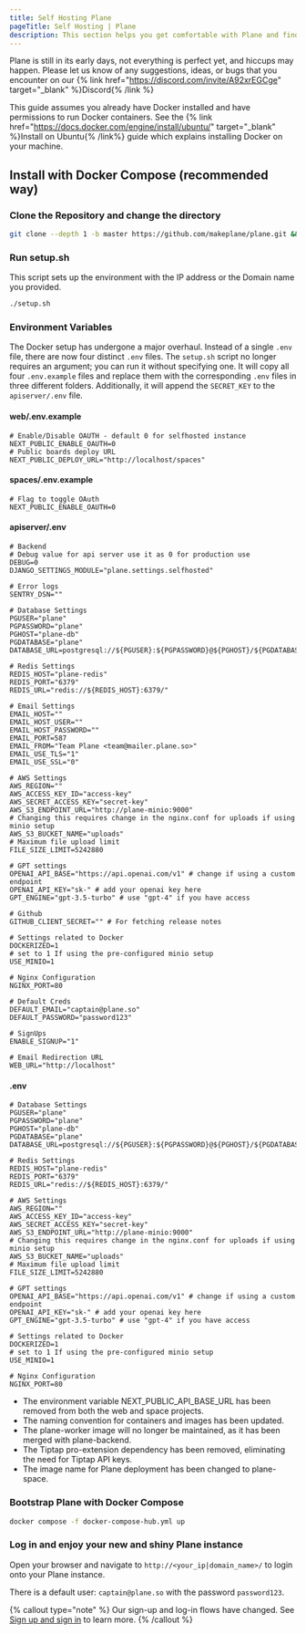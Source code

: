 ```yaml
---
title: Self Hosting Plane
pageTitle: Self Hosting | Plane
description: This section helps you get comfortable with Plane and find your way around more effectively.
---
```


Plane is still in its early days, not everything is perfect yet, and
hiccups may happen. Please let us know of any suggestions, ideas, or bugs that
you encounter on our {% link href="https://discord.com/invite/A92xrEGCge" target="_blank" %}Discord{% /link %}

This guide assumes you already have Docker installed
and have permissions to run Docker containers.
See the {% link href="https://docs.docker.com/engine/install/ubuntu/" target="_blank" %}Install on Ubuntu{% /link%}
guide which explains installing Docker on your machine.

## Install with Docker Compose (recommended way)

### Clone the Repository and change the directory

```bash
git clone --depth 1 -b master https://github.com/makeplane/plane.git && cd plane
```

### Run setup.sh

This script sets up the environment with the IP address or the Domain name you provided.

```bash
./setup.sh
```

### Environment Variables

The Docker setup has undergone a major overhaul. Instead of a single `.env` file, there are now four distinct `.env` files. The `setup.sh` script no longer requires an argument; you can run it without specifying one. It will copy all four `.env.example` files and replace them with the corresponding `.env` files in three different folders. Additionally, it will append the `SECRET_KEY` to the `apiserver/.env` file.

#### web/.env.example

```
# Enable/Disable OAUTH - default 0 for selfhosted instance
NEXT_PUBLIC_ENABLE_OAUTH=0
# Public boards deploy URL
NEXT_PUBLIC_DEPLOY_URL="http://localhost/spaces"
```

#### spaces/.env.example

```
# Flag to toggle OAuth
NEXT_PUBLIC_ENABLE_OAUTH=0
```

#### apiserver/.env

```
# Backend
# Debug value for api server use it as 0 for production use
DEBUG=0
DJANGO_SETTINGS_MODULE="plane.settings.selfhosted"

# Error logs
SENTRY_DSN=""

# Database Settings
PGUSER="plane"
PGPASSWORD="plane"
PGHOST="plane-db"
PGDATABASE="plane"
DATABASE_URL=postgresql://${PGUSER}:${PGPASSWORD}@${PGHOST}/${PGDATABASE}

# Redis Settings
REDIS_HOST="plane-redis"
REDIS_PORT="6379"
REDIS_URL="redis://${REDIS_HOST}:6379/"

# Email Settings
EMAIL_HOST=""
EMAIL_HOST_USER=""
EMAIL_HOST_PASSWORD=""
EMAIL_PORT=587
EMAIL_FROM="Team Plane <team@mailer.plane.so>"
EMAIL_USE_TLS="1"
EMAIL_USE_SSL="0"

# AWS Settings
AWS_REGION=""
AWS_ACCESS_KEY_ID="access-key"
AWS_SECRET_ACCESS_KEY="secret-key"
AWS_S3_ENDPOINT_URL="http://plane-minio:9000"
# Changing this requires change in the nginx.conf for uploads if using minio setup
AWS_S3_BUCKET_NAME="uploads"
# Maximum file upload limit
FILE_SIZE_LIMIT=5242880

# GPT settings
OPENAI_API_BASE="https://api.openai.com/v1" # change if using a custom endpoint
OPENAI_API_KEY="sk-" # add your openai key here
GPT_ENGINE="gpt-3.5-turbo" # use "gpt-4" if you have access

# Github
GITHUB_CLIENT_SECRET="" # For fetching release notes

# Settings related to Docker
DOCKERIZED=1
# set to 1 If using the pre-configured minio setup
USE_MINIO=1

# Nginx Configuration
NGINX_PORT=80

# Default Creds
DEFAULT_EMAIL="captain@plane.so"
DEFAULT_PASSWORD="password123"

# SignUps
ENABLE_SIGNUP="1"

# Email Redirection URL
WEB_URL="http://localhost"
```

#### .env

```
# Database Settings
PGUSER="plane"
PGPASSWORD="plane"
PGHOST="plane-db"
PGDATABASE="plane"
DATABASE_URL=postgresql://${PGUSER}:${PGPASSWORD}@${PGHOST}/${PGDATABASE}

# Redis Settings
REDIS_HOST="plane-redis"
REDIS_PORT="6379"
REDIS_URL="redis://${REDIS_HOST}:6379/"

# AWS Settings
AWS_REGION=""
AWS_ACCESS_KEY_ID="access-key"
AWS_SECRET_ACCESS_KEY="secret-key"
AWS_S3_ENDPOINT_URL="http://plane-minio:9000"
# Changing this requires change in the nginx.conf for uploads if using minio setup
AWS_S3_BUCKET_NAME="uploads"
# Maximum file upload limit
FILE_SIZE_LIMIT=5242880

# GPT settings
OPENAI_API_BASE="https://api.openai.com/v1" # change if using a custom endpoint
OPENAI_API_KEY="sk-" # add your openai key here
GPT_ENGINE="gpt-3.5-turbo" # use "gpt-4" if you have access

# Settings related to Docker
DOCKERIZED=1
# set to 1 If using the pre-configured minio setup
USE_MINIO=1

# Nginx Configuration
NGINX_PORT=80
```

- The environment variable NEXT_PUBLIC_API_BASE_URL has been removed from both the web and space projects.
- The naming convention for containers and images has been updated.
- The plane-worker image will no longer be maintained, as it has been merged with plane-backend.
- The Tiptap pro-extension dependency has been removed, eliminating the need for Tiptap API keys.
- The image name for Plane deployment has been changed to plane-space.

### Bootstrap Plane with Docker Compose

```bash
docker compose -f docker-compose-hub.yml up
```

### Log in and enjoy your new and shiny Plane instance

Open your browser and navigate to `http://<your_ip|domain_name>/` to login onto your Plane instance.

There is a default user: `captain@plane.so` with the password `password123`.

{% callout type="note" %}
Our sign-up and log-in flows have changed. See [Sign up and sign in](/sign-up-sign-in) to learn more.
{% /callout %}
